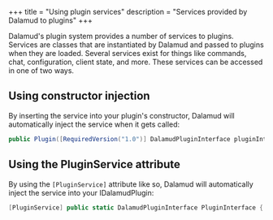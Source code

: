 +++
title = "Using plugin services"
description = "Services provided by Dalamud to plugins"
+++

Dalamud's plugin system provides a number of services to plugins. Services are classes that are instantiated by Dalamud and passed to plugins when they are loaded. Several services exist for things like commands, chat, configuration, client state, and more. These services can be accessed in one of two ways.

## Using constructor injection

By inserting the service into your plugin's constructor, Dalamud will automatically inject the service when it gets called:

```cs
public Plugin([RequiredVersion("1.0")] DalamudPluginInterface pluginInterface)
```

## Using the PluginService attribute

By using the `[PluginService]` attribute like so, Dalamud will automatically inject the service into your IDalamudPlugin:

```cs
[PluginService] public static DalamudPluginInterface PluginInterface { get; private set; }
```
